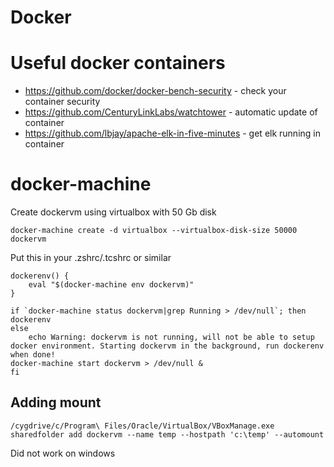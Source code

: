 # Docker

# Useful docker containers
* https://github.com/docker/docker-bench-security - check your container security
* https://github.com/CenturyLinkLabs/watchtower - automatic update of container
* https://github.com/lbjay/apache-elk-in-five-minutes - get elk running in container

# docker-machine

Create dockervm using virtualbox with 50 Gb disk

    docker-machine create -d virtualbox --virtualbox-disk-size 50000 dockervm
   
Put this in your .zshrc/.tcshrc or similar
    
    dockerenv() {                                 
        eval "$(docker-machine env dockervm)" 
	}

	if `docker-machine status dockervm|grep Running > /dev/null`; then
    dockerenv
    else
        echo Warning: dockervm is not running, will not be able to setup docker environment. Starting dockervm in the background, run dockerenv when done!
    docker-machine start dockervm > /dev/null &
    fi
    
## Adding mount
    /cygdrive/c/Program\ Files/Oracle/VirtualBox/VBoxManage.exe sharedfolder add dockervm --name temp --hostpath 'c:\temp' --automount
Did not work on windows